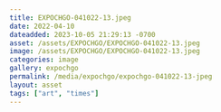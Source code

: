 ```yaml
---
title: EXPOCHGO-041022-13.jpeg
date: 2022-04-10
dateadded: 2023-10-05 21:29:13 -0700
asset: /assets/EXPOCHGO/EXPOCHGO-041022-13.jpeg
image: /assets/EXPOCHGO/EXPOCHGO-041022-13.jpeg
categories: image
gallery: expochgo
permalink: /media/expochgo/expochgo-041022-13-jpeg
layout: asset
tags: ["art", "times"]
--- 
```

